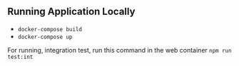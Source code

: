 
## Running Application Locally
* ```docker-compose build```
* ```docker-compose up```

For running, integration test, run this command in the web container
```npm run test:int```
